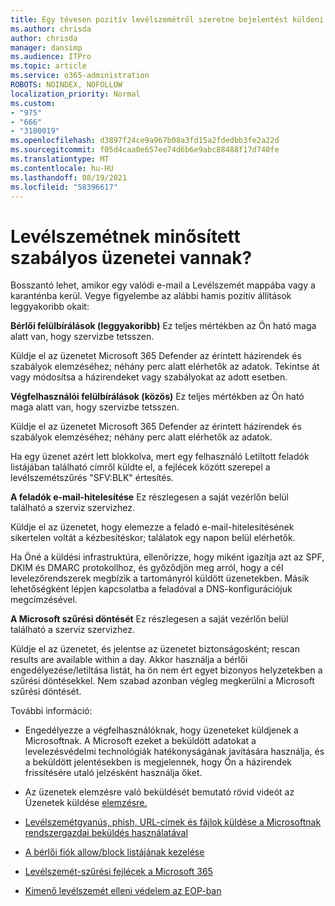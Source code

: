 ```yaml
---
title: Egy tévesen pozitív levélszemétről szeretne bejelentést küldeni a Microsoftnak?
ms.author: chrisda
author: chrisda
manager: dansimp
ms.audience: ITPro
ms.topic: article
ms.service: o365-administration
ROBOTS: NOINDEX, NOFOLLOW
localization_priority: Normal
ms.custom:
- "975"
- "666"
- "3100019"
ms.openlocfilehash: d3897f24ce9a967b08a3fd15a2fdedbb3fe2a22d
ms.sourcegitcommit: f05d4caa0e657ee74d6b6e9abc88488f17d740fe
ms.translationtype: MT
ms.contentlocale: hu-HU
ms.lasthandoff: 08/19/2021
ms.locfileid: "58396617"
---
```

# <a name="do-you-have-legitimate-messages-being-marked-as-spam"></a>Levélszemétnek minősített szabályos üzenetei vannak?

Bosszantó lehet, amikor egy valódi e-mail a Levélszemét mappába vagy a karanténba kerül. Vegye figyelembe az alábbi hamis pozitív állítások leggyakoribb okait:

**Bérlői felülbírálások (leggyakoribb)** Ez teljes mértékben az Ön ható maga alatt van, hogy szervizbe tetsszen.

Küldje el az üzenetet Microsoft 365 Defender az érintett házirendek és szabályok elemzéséhez; néhány perc alatt elérhetők az adatok.
Tekintse át vagy módosítsa a házirendeket vagy szabályokat az adott esetben. 

**Végfelhasználói felülbírálások (közös)** Ez teljes mértékben az Ön ható maga alatt van, hogy szervizbe tetsszen. 

Küldje el az üzenetet Microsoft 365 Defender az érintett házirendek és szabályok elemzéséhez; néhány perc alatt elérhetők az adatok. 

Ha egy üzenet azért lett blokkolva, mert egy felhasználó Letiltott feladók listájában található címről küldte el, a fejlécek között szerepel a levélszemétszűrés "SFV:BLK" értesítés.

**A feladók e-mail-hitelesítése** Ez részlegesen a saját vezérlőn belül található a szerviz szervizhez.

Küldje el az üzenetet, hogy elemezze a feladó e-mail-hitelesítésének sikertelen voltát a kézbesítéskor; találatok egy napon belül elérhetők. 

Ha Öné a küldési infrastruktúra, ellenőrizze, hogy miként igazítja azt az SPF, DKIM és DMARC protokollhoz, és győződjön meg arról, hogy a cél levelezőrendszerek megbízik a tartományról küldött üzenetekben. Másik lehetőségként lépjen kapcsolatba a feladóval a DNS-konfigurációjuk megcímzésével.

**A Microsoft szűrési döntését** Ez részlegesen a saját vezérlőn belül található a szerviz szervizhez.

Küldje el az üzenetet, és jelentse az üzenetet biztonságosként; rescan results are available within a day. Akkor használja a bérlői engedélyezése/letiltása listát, ha ön nem ért egyet bizonyos helyzetekben a szűrési döntésekkel. Nem szabad azonban végleg megkerülni a Microsoft szűrési döntését. 

További információ:

- Engedélyezze a végfelhasználóknak, hogy üzeneteket küldjenek a Microsoftnak. A Microsoft ezeket a beküldött adatokat a levelezésvédelmi technológiák hatékonyságának javítására használja, és a beküldött jelentésekben is megjelennek, hogy Ön a házirendek frissítésére utaló jelzésként használja őket. 

- Az üzenetek elemzésre való beküldését bemutató rövid videót az Üzenetek küldése [elemzésre.](https://go.microsoft.com/fwlink/?linkid=2166435)

- [Levélszemétgyanús, phish, URL-címek és fájlok küldése a Microsoftnak rendszergazdai beküldés használatával](https://docs.microsoft.com/microsoft-365/security/office-365-security/admin-submission)

- [A bérlői fiók allow/block listájának kezelése](https://docs.microsoft.com/microsoft-365/security/office-365-security/tenant-allow-block-list)

- [Levélszemét-szűrési fejlécek a Microsoft 365](https://docs.microsoft.com/microsoft-365/security/office-365-security/anti-spam-message-headers)

- [Kimenő levélszemét elleni védelem az EOP-ban](https://docs.microsoft.com/microsoft-365/security/office-365-security/outbound-spam-controls)